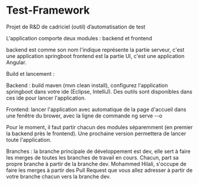 # Test-Framework
Projet de R&amp;D de cadriciel (outil) d’automatisation de test


L'application comporte deux modules : backend et frontend

backend est comme son nom l'indique représente la partie serveur, c'est une application springboot
frontend est la partie UI, c'est une application Angular.

Build et lancement :

Backend : build maven (mvn clean install), configurez l'application springboot dans votre ide (Eclipse, IntelliJ).
Des outils sont disponibles dans ces ide pour lancer l'application.

Frontend: lancer l'application avec automatique de la page d'accueil dans une fenêtre du brower, avec la ligne de commande
ng serve --o

Pour le moment, il faut partir chacun des modules séparemment (en premier la backend près le frontend). Une prochaine version
permettera de lancer toute l'application.


Branches :
la branche principale de développement est dev, elle sert à faire les merges de toutes les branches de travail en cours.
Chacun, part sa propre branche à partir de la branche dev.
Mohammed Hilali, s'occupe de faire les merges à partir des Pull Request que vous allez adresser à partir de votre branche chacun vers la branche dev.
